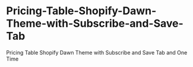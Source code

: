 # Pricing-Table-Shopify-Dawn-Theme-with-Subscribe-and-Save-Tab
Pricing Table Shopify Dawn Theme with Subscribe and Save Tab and One Time
